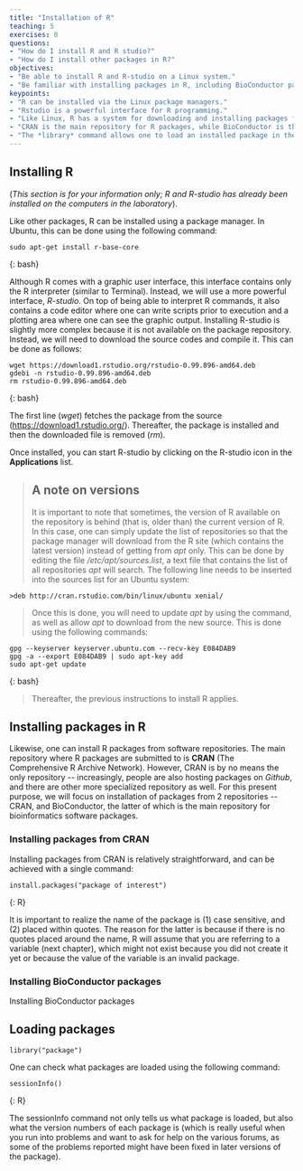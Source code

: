 ```yaml
---
title: "Installation of R"
teaching: 5
exercises: 0
questions:
- "How do I install R and R studio?"
- "How do I install other packages in R?"
objectives:
- "Be able to install R and R-studio on a Linux system." 
- "Be familiar with installing packages in R, including BioConductor packages." 
keypoints: 
- "R can be installed via the Linux package managers." 
- "Rstudio is a powerful interface for R programming."
- "Like Linux, R has a system for downloading and installing packages from the R package repositories."
- "CRAN is the main repository for R packages, while BioConductor is the main repository for bioinformatics related packages." 
- "The *library* command allows one to load an installed package in the current R session." 
---
```


## Installing R
(*This section is for your information only; R and R-studio has already been installed on the computers in the laboratory*). 

Like other packages, R can be installed using a package manager. In Ubuntu, this can be done using the following command: 

~~~ 
sudo apt-get install r-base-core
~~~
{: bash} 

Although R comes with a graphic user interface, this interface contains only the R interpreter (similar to Terminal). Instead, we will use a more powerful interface, *R-studio*. On top of being able to interpret R commands, it also contains a code editor where one can write scripts prior to execution and a plotting area where one can see the graphic output. Installing R-studio is slightly more complex because it is not available on the package repository. Instead, we will need to download the source codes and compile it. This can be done as follows: 

~~~
wget https://download1.rstudio.org/rstudio-0.99.896-amd64.deb
gdebi -n rstudio-0.99.896-amd64.deb
rm rstudio-0.99.896-amd64.deb
~~~ 
{: bash} 

The first line (*wget*) fetches the package from the source (https://download1.rstudio.org/). Thereafter, the package is installed and then the downloaded file is removed (*rm*). 

Once installed, you can start R-studio by clicking on the R-studio icon in the **Applications** list. 

> ## A note on versions
> It is important to note that sometimes, the version of R available on the repository is behind (that is, older than) the current version of R. In this case, one can simply update the list of repositories so that the package manager will download from the R site (which contains the latest version) instead of getting from *apt* only. This can be done by editing the file */etc/apt/sources.list*, a text file that contains the list of all repositories *apt* will search. The following line needs to be inserted into the sources list for an Ubuntu system:

~~~
>deb http://cran.rstudio.com/bin/linux/ubuntu xenial/
~~~
> Once this is done, you will need to update *apt* by using the command, as well as allow *apt* to download from the new source. This is done using the following commands: 
~~~
gpg --keyserver keyserver.ubuntu.com --recv-key E084DAB9 
gpg -a --export E084DAB9 | sudo apt-key add 
sudo apt-get update
~~~
{: bash} 
> Thereafter, the previous instructions to install R applies. 

## Installing packages in R 
Likewise, one can install R packages from software repositories. The main repository where R packages are submitted to is **CRAN** (The Comprehensive R Archive Network). However, CRAN is by no means the only repository -- increasingly, people are also hosting packages on *Github*, and there are other more specialized repository as well. For this present purpose, we will focus on installation of packages from 2 repositories -- CRAN, and BioConductor, the latter of which is the main repository for bioinformatics software packages. 

### Installing packages from CRAN 
Installing packages from CRAN is relatively straightforward, and can be achieved with a single command: 

~~~
install.packages("package of interest")
~~~
{: R}

It is important to realize the name of the package is (1) case sensitive, and (2) placed within quotes. The reason for the latter is because if there is no quotes placed around the name, R will assume that you are referring to a variable (next chapter), which might not exist because you did not create it yet or because the value of the variable is an invalid package. 

### Installing BioConductor packages 
Installing BioConductor packages 

## Loading packages 

~~~
library("package") 
~~~ 

One can check what packages are loaded using the following command: 

~~~
sessionInfo()
~~~ 
{: R}

The sessionInfo command not only tells us what package is loaded, but also what the version numbers of each package is (which is really useful when you run into problems and want to ask for help on the various forums, as some of the problems reported might have been fixed in later versions of the package).
